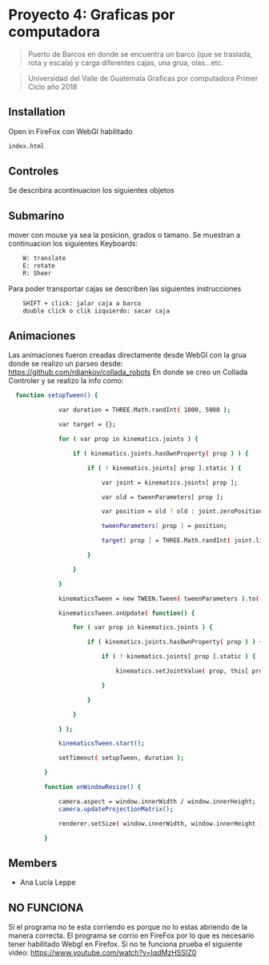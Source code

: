 # Proyecto 4: Graficas por computadora 
> Puerto de Barcos en donde se encuentra un barco (que se traslada, rota y escala) y carga diferentes cajas, una grua, olas...etc.

> Universidad del Valle de Guatemala 
> Graficas por computadora 
> Primer Ciclo año 2018  






## Installation

Open in FireFox con WebGl habilitado

```sh
index.html
```

## Controles
  Se describira acontinuacion los siguientes objetos
## Submarino
mover con mouse ya sea la posicion, grados o tamano. 
Se muestran a continuacion los siguientes Keyboards:
```sh
    W: translate
    E: rotate
    R: Sheer
```
Para poder transportar cajas se describen las siguientes instrucciones
```sh
    SHIFT + click: jalar caja a barco
    double click o clik izquierdo: sacar caja
```
## Animaciones
  Las animaciones fueron creadas directamente desde WebGl con la grua donde se realizo un parseo desde:
  https://github.com/rdiankov/collada_robots
  En donde se creo un Collada Controler y se realizo la info como:
  ```sh
    function setupTween() {

				var duration = THREE.Math.randInt( 1000, 5000 );

				var target = {};

				for ( var prop in kinematics.joints ) {

					if ( kinematics.joints.hasOwnProperty( prop ) ) {

						if ( ! kinematics.joints[ prop ].static ) {

							var joint = kinematics.joints[ prop ];

							var old = tweenParameters[ prop ];

							var position = old ? old : joint.zeroPosition;

							tweenParameters[ prop ] = position;

							target[ prop ] = THREE.Math.randInt( joint.limits.min, joint.limits.max )

						}

					}

				}

				kinematicsTween = new TWEEN.Tween( tweenParameters ).to( target, duration ).easing( TWEEN.Easing.Quadratic.Out );

				kinematicsTween.onUpdate( function() {

					for ( var prop in kinematics.joints ) {

						if ( kinematics.joints.hasOwnProperty( prop ) ) {

							if ( ! kinematics.joints[ prop ].static ) {

								kinematics.setJointValue( prop, this[ prop ] );

							}

						}

					}

				} );

				kinematicsTween.start();

				setTimeout( setupTween, duration );

			}

			function onWindowResize() {

				camera.aspect = window.innerWidth / window.innerHeight;
				camera.updateProjectionMatrix();

				renderer.setSize( window.innerWidth, window.innerHeight );

			}

```

## Members

* Ana Lucía Leppe  

## NO FUNCIONA
  Si el programa no te esta corriendo es porque no lo estas abriendo de la manera correcta. El programa se corrio en FireFox por lo que es necesario tener habilitado Webgl en Firefox. Si no te funciona prueba el siguiente video:
  https://www.youtube.com/watch?v=IqdMzHSSIZ0



<!-- Markdown link & img dfn's -->
[npm-image]: https://img.shields.io/npm/v/datadog-metrics.svg?style=flat-square
[npm-url]: https://npmjs.org/package/datadog-metrics
[npm-downloads]: https://img.shields.io/npm/dm/datadog-metrics.svg?style=flat-square
[wiki]: https://github.com/yourname/yourproject/wiki

